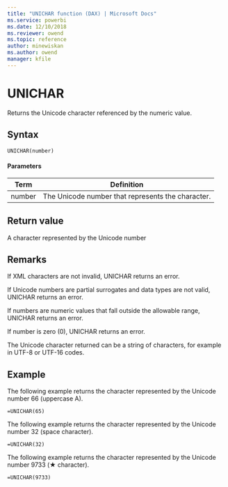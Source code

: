 ```yaml
---
title: "UNICHAR function (DAX) | Microsoft Docs"
ms.service: powerbi 
ms.date: 12/10/2018
ms.reviewer: owend
ms.topic: reference
author: minewiskan
ms.author: owend
manager: kfile
---
```

# UNICHAR

Returns the Unicode character referenced by the numeric value.
  
## Syntax  
  
```dax
UNICHAR(number)  
```
  
#### Parameters  
  
|Term|Definition|  
|--------|--------------|  
|number|The Unicode number that represents the character.|  
  
## Return value  
A character represented by the Unicode number 
  
## Remarks  

If XML characters are not invalid, UNICHAR returns an error.

If Unicode numbers are partial surrogates and data types are not valid, UNICHAR returns an error.

If numbers are numeric values that fall outside the allowable range, UNICHAR returns an error.

If number is zero (0), UNICHAR returns an error.

The Unicode character returned can be a string of characters, for example in UTF-8 or UTF-16 codes.
  
## Example  

The following example returns the character represented by the Unicode number 66 (uppercase A).  
```dax
=UNICHAR(65)
```

The following example returns the character represented by the Unicode number 32 (space character).
```dax
=UNICHAR(32)
```

The following example returns the character represented by the Unicode number 9733 (&#9733; character).
```dax
=UNICHAR(9733)
```

  
